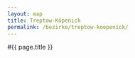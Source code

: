 ```yaml
---
layout: map
title: Treptow-Köpenick
permalink: /bezirke/treptow-koepenick/
---
```


#{{ page.title }}

